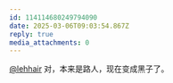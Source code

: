 ```yaml
---
id: 114114680249794090
date: 2025-03-06T09:03:54.867Z
reply: true
media_attachments: 0
---
```


[@lehhair](https://misskey.lehhair.net/@lehhair) 对，本来是路人，现在变成黑子了。

